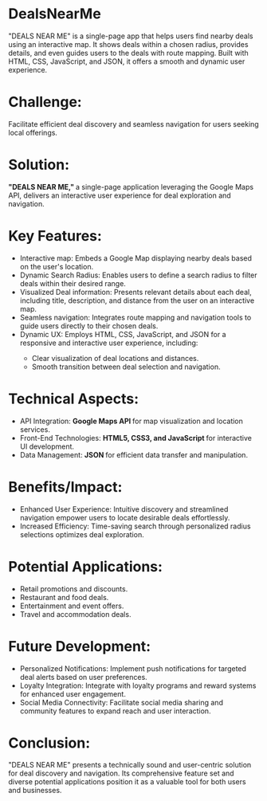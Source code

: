 # DealsNearMe
"DEALS NEAR ME" is a single-page app that helps users find nearby deals using an interactive map. It shows deals within a chosen radius, provides details, and even guides users to the deals with route mapping. Built with HTML, CSS, JavaScript, and JSON, it offers a smooth and dynamic user experience.

# Challenge: 
Facilitate efficient deal discovery and seamless navigation for users seeking local offerings.

# Solution: 
<b> "DEALS NEAR ME," </b> a single-page application leveraging the Google Maps API, delivers an interactive user experience for deal exploration and navigation.

# Key Features:
<ul>
<li> Interactive map: Embeds a Google Map displaying nearby deals based on the user's location. </li>
<li>Dynamic Search Radius: Enables users to define a search radius to filter deals within their desired range. </li>
<li> Visualized Deal information: Presents relevant details about each deal, including title, description, and distance from the user on an interactive map. </li>
<li> Seamless navigation: Integrates route mapping and navigation tools to guide users directly to their chosen deals. </li>
<li> Dynamic UX: Employs HTML, CSS, JavaScript, and JSON for a responsive and interactive user experience, including: </li>
<ul>
	<li>Clear visualization of deal locations and distances.</li>
	<li>Smooth transition between deal selection and navigation. </li>
</ul></ul>

# Technical Aspects:
<ul>
<li> API Integration: <b> Google Maps API </b> for map visualization and location services.</li>
<li> Front-End Technologies: <b> HTML5, CSS3, and JavaScript </b> for interactive UI development. </li>
<li> Data Management: <b> JSON </b> for efficient data transfer and manipulation.</li>
</ul>

# Benefits/Impact:
<ul>
<li>Enhanced User Experience: Intuitive discovery and streamlined navigation empower users to locate desirable deals effortlessly. </li>
<li>Increased Efficiency: Time-saving search through personalized radius selections optimizes deal exploration.</li>
</ul>

# Potential Applications:
<ul>
<li>Retail promotions and discounts.</li>
<li>Restaurant and food deals.</li>
<li>Entertainment and event offers.</li>
<li>Travel and accommodation deals.</li>
</ul>

# Future Development:
<ul>
<li>Personalized Notifications: Implement push notifications for targeted deal alerts based on user preferences.</li>
<li>Loyalty Integration: Integrate with loyalty programs and reward systems for enhanced user engagement.</li>
<li>Social Media Connectivity: Facilitate social media sharing and community features to expand reach and user interaction.</li>
</ul>

# Conclusion:

"DEALS NEAR ME" presents a technically sound and user-centric solution for deal discovery and navigation. 
Its comprehensive feature set and diverse potential applications position it as a valuable tool for both users and businesses. 
